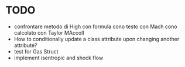 # TODO
- confrontare metodo di High con formula cono testo con Mach cono calcolato con Taylor MAccoll
- How to conditionally update a class attribute upon changing another attribute?
- test for Gas Struct
- implement isentropic and shock flow